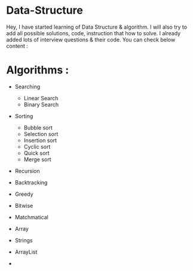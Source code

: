 # Data-Structure
Hey, I have started learning of Data Structure & algorithm. I will also try to add all possible solutions, code, instruction that how to solve.
I already added lots of interview questions & their code. You can check below content :

# Algorithms :
- Searching
    - Linear Search
    - Binary Search
- Sorting
  - Bubble sort
  - Selection sort
  - Insertion sort
  - Cyclic sort
  - Quick sort
  - Merge sort
- Recursion
- Backtracking
- Greedy
- Bitwise
- Matchmatical


- Array
- Strings
- ArrayList
- 
